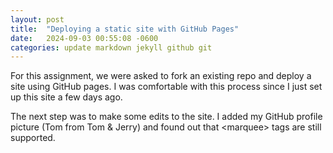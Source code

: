 ```yaml
---
layout: post
title:  "Deploying a static site with GitHub Pages"
date:   2024-09-03 00:55:08 -0600
categories: update markdown jekyll github git
---
```


For this assignment, we were asked to fork an existing repo and deploy a site using GitHub pages. I was comfortable with this process since I just set up this site a few days ago.

The next step was to make some edits to the site. I added my GitHub profile picture (Tom from Tom & Jerry) and found out that \<marquee> tags are still supported.
